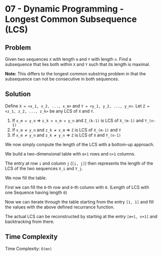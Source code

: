 # 07 - Dynamic Programming - Longest Common Subsequence (LCS)

## Problem
Given two sequences `X` with length `m` and `Y` with length `n`. Find a subsequence that lies both within `X` and `Y` such that its length is maximal.

**Note:** This differs to the longest common substring problem in that the subsequence can not be consecutive in both sequences.

## Solution
Define `X = <x_1, x_2, ..., x_m>` and `Y = <y_1, y_2, ..., y_n>`. Let `Z = <z_1, z_2, ..., z_k>` be any LCS of `X` and `Y`.

1. If `x_m = y_n` => `z_k = x_m = y_n` and `Z_(k-1)` is LCS of `X_(m-1)` and `Y_(n-1)`
2. If `x_m ≠ y_n` and `z_k ≠ x_m` => `Z` is LCS of `X_(m-1)` and `Y`
3. If `x_m ≠ y_n` and `z_k ≠ y_n` => `Z` is LCS of `X` and `Y_(n-1)`

We now simply compute the length of the LCS with a bottom-up approach.

We build a two-dimensional table with `m+1` rows and `n+1` columns.

The entry at row `i` and column `j` (`[i, j]`) then represents the length of the LCS of the two sequences `X_i` and `Y_j`.

We now fill the table.

First we can fill the `0`-th row and `0`-th column with `0`. (Length of LCS with one Sequence having length `0`)

Now we can iterate through the table starting from the entry `[1, 1]` and fill the values with the above defined recurrance function.

The actual LCS can be reconstructed by starting at the entry `[m+1, n+1]` and backtracking from there.

## Time Complexity
Time Complexity: `O(mn)`